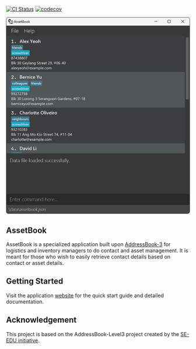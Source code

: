 [![CI Status](https://github.com/AY2324S2-CS2103T-W12-3/tp/workflows/Java%20CI/badge.svg)](https://github.com/AY2324S2-CS2103T-W12-3/tp/actions)
[![codecov](https://codecov.io/gh/AY2324S2-CS2103T-W12-3/tp/graph/badge.svg?token=ZAZ8O2FN70)](https://codecov.io/gh/AY2324S2-CS2103T-W12-3/tp)

![Ui](docs/images/Ui.png)

## AssetBook

AssetBook is a specialized application built upon [AddressBook-3](https://github.com/se-edu/addressbook-level3) for logistics and inventory managers to do contact and asset management. 
It is meant for those who wish to easily retrieve contact details based on contact or asset details.

## Getting Started

Visit the application [website](https://ay2324s2-cs2103t-w12-3.github.io/tp/) for the quick start guide and detailed documentation.

## Acknowledgement

This project is based on the AddressBook-Level3 project created by the [SE-EDU initiative](https://se-education.org).
